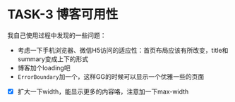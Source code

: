 # TASK-3 博客可用性

我自己使用过程中发现的一些问题：

* 考虑一下手机浏览器、微信H5访问的适应性：首页布局应该有所改变，title和summary变成上下的形式
* 博客加个loading吧
* `ErrorBoundary`加一个，这样GG的时候可以显示一个优雅一些的页面
* [x] 扩大一下width，能显示更多的内容咯，注意加一下max-width
